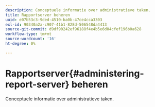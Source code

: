 ```yaml
---
description: Conceptuele informatie over administratieve taken.
title: Rapportserver beheren
uuid: e07b53c3-9ded-4510-ba0b-47ce4cca3303
exl-id: 90340a2a-c907-41b1-828d-506548da4413
source-git-commit: d9df90242ef96188f4e4b5e6d04cfef196b0a628
workflow-type: tm+mt
source-wordcount: '16'
ht-degree: 0%

---
```


# Rapportserver{#administering-report-server} beheren

Conceptuele informatie over administratieve taken.
